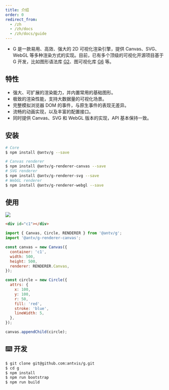 ```yaml
---
title: 介绍
order: 0
redirect_from:
  - /zh
  - /zh/docs
  - /zh/docs/guide
---
```


- G 是一款易用、高效、强大的 2D 可视化渲染引擎，提供 Canvas、SVG、WebGL 等多种渲染方式的实现。目前，已有多个顶级的可视化开源项目基于 G 开发，比如图形语法库 [G2](https://g2.antv.vision)、图可视化库 [G6](https://g6.antv.vision) 等。

## 特性

- 强大、可扩展的渲染能力，并内置常用的基础图形。
- 极致的渲染性能，支持大数据量的可视化场景。
- 完整模拟浏览器 DOM 的事件，与原生事件的表现无差异。
- 流畅的动画实现，以及丰富的配置接口。
- 同时提供 Canvas、SVG 和 WebGL 版本的实现，API 基本保持一致。

## 安装

```bash
# Core
$ npm install @antv/g --save

# Canvas renderer
$ npm install @antv/g-renderer-canvas --save
# SVG renderer
$ npm install @antv/g-renderer-svg --save
# WebGL renderer
$ npm install @antv/g-renderer-webgl --save
```

## 使用

![](https://gw.alipayobjects.com/mdn/rms_6ae20b/afts/img/A*Hz29QLOXPRYAAAAAAAAAAABkARQnAQ)

```html
<div id="c1"></div>
```

```js
import { Canvas, Circle, RENDERER } from '@antv/g';
import '@antv/g-renderer-canvas';

const canvas = new Canvas({
  container: 'c1',
  width: 500,
  height: 500,
  renderer: RENDERER.Canvas,
});

const circle = new Circle({
  attrs: {
    x: 100,
    y: 100,
    r: 50,
    fill: 'red',
    stroke: 'blue',
    lineWidth: 5,
  },
});

canvas.appendChild(circle);
```

## ⌨️ 开发

```bash
$ git clone git@github.com:antvis/g.git
$ cd g
$ npm install
$ npm run bootstrap
$ npm run build
```
